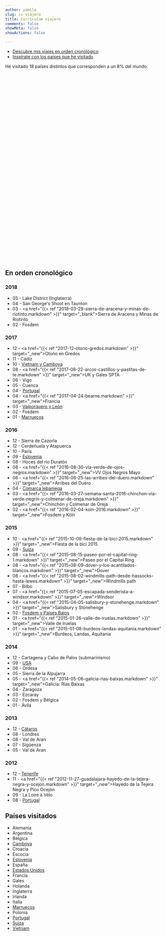 ```yaml
---
author: yamila
slug: cv-viajero
title: Currículum viajero
comments: false
showMeta: false
showActions: false

---
```


<link rel="stylesheet" href="//cdnjs.cloudflare.com/ajax/libs/jqueryui/1.12.1/jquery-ui.css" />
<link rel="stylesheet" href="//cdnjs.cloudflare.com/ajax/libs/leaflet/1.2.0/leaflet.css" />
<style>
@media screen and (max-width: 600px) {
  #map {
    visibility: hidden;
    clear: both;
    float: left;
    margin: 10px auto 5px 20px;
    width: 28%;
    display: none;
  }
}
</style>

* [Descubre mis viajes en orden cronológico](#en-orden-cronológico)
* [Inspírate con los países que he visitado](#países-visitados)

He visitado 18 países distintos que corresponden a un 8% del mundo:

<div id="map" style="height: 600px; width: 1000px"></div>

## En orden cronológico
### 2018
<DIV class="cv-list">

* 05 - Lake District (Inglaterra)
* 04 - San George's Shoot en Taunton
* 03 - <a href="{{< ref "2018-03-29-sierra-de-aracena-y-minas-de-riotinto.markdown" >}}" target="_blank">Sierra de Aracena y Minas de Riotinto</a>
* 02 - Fosdem

</DIV>

### 2017
<DIV class="cv-list">

* 12 - <a href="{{< ref "2017-12-otono-gredos.markdown" >}}" target="_new">Otoño en Gredos</a>
* 11 - Cádiz
* 10 - <a href="/trips/vietnam-2017" target="_new">Vietnam y Camboya</a>
* 08 - <a href="{{< ref "2017-08-22-arcos-castillos-y-pastitas-de-te.markdown" >}}" target="_new">UK y Gales SPTA</a>
* 06 - Vigo
* 05 - Cuenca
* 04 - <a href="/trips/portugal-2017" target="_new">Portugal</a>
* 04 - <a href="{{< ref "2017-04-24-bearne.markdown" >}}" target="_new">Francia</a>
* 03 - <a href="/trips/león-2017" target="_new">Valporquero y León</a>
* 02 - Fosdem
* 01 - <a href="/trips/marruecos-2017" target="_new">Marruecos</a>

</DIV>

### 2016
<DIV class="cv-list">

* 12 - Sierra de Cazorla
* 12 - Cerdeñuela y Atapuerca
* 10 - París
* 09 - <a href="/trips/eslovenia-2016" target="_new">Eslovenia</a>
* 08 - Hoces del río Duratón
* 08 - <a href="{{< ref "2016-08-30-via-verde-de-ojos-negros.markdown" >}}" target="_new">VV Ojos Negros Mayo</a>
* 06 - <a href="{{< ref "2016-06-25-las-arribes-del-duero.markdown" >}}" target="_new">Arribes del Duero</a>
* 04 - <a href="/trips/comarca-lebaniega-2016" target="_new">Comarca lebaniega</a>
* 03 - <a href="{{< ref "2016-03-27-semana-santa-2016-chinchon-via-verde-negrin-y-colmenar-de-oreja.markdown" >}}" target="_new">Chinchón y Colmenar de Oreja</a>
* 02 - <a href="{{< ref "2016-02-04-koln-2016.markdown" >}}" target="_new">Fosdem y Köln</a>

</DIV>

### 2015
<DIV class="cv-list">

* 10 - <a href="{{< ref "2015-10-09-fiesta-de-la-bici-2015.markdown" >}}" target="_new">Fiesta de la bici 2015</a>
* 09 - <a href="/trips/suiza-2015" target="_new">Suiza</a>
* 08 - <a href="{{< ref "2015-08-15-paseo-por-el-capital-ring-1.markdown" >}}" target="_new">Paseo por el Capital Ring</a>
* 08 - <a href="{{< ref "2015-08-09-dover-y-los-acantilados-blancos.markdown" >}}" target="_new">Dover</a>
* 08 - <a href="{{< ref "2015-08-02-windmills-path-desde-hassocks-hasta-lewes.markdown" >}}" target="_new">Windmills path</a>
* 07 - Bilbo
* 07 - <a href="{{< ref "2015-07-05-escapada-senderista-a-windsor.markdown" >}}" target="_new">Windsor</a>
* 04 - <a href="{{< ref "2015-04-05-salisbury-y-stonehenge.markdown" >}}" target="_new">Salisbury y Stonehenge</a>
* 02 - <a href="/trips/países-bajos-2015" target="_new">Fosdem y Países Bajos</a>
* 01 - <a href="{{< ref "2015-01-26-valle-de-iruelas.markdown" >}}" target="_new">Valle de Iruelas</a>
* 01 - <a href="{{< ref "2015-01-08-burdeos-landas-aquitania.markdown" >}}" target="_new">Burdeos, Landas, Aquitania</a>

</DIV>

### 2014
<DIV class="cv-list">

* 12 - Cartagena y Cabo de Palos (submarinismo)
* 09 - <a href="/trips/usa-2014" target="_new">USA</a>
* 06 - Ordesa
* 05 - Sierra de la Alpujarra
* 05 - <a href="{{< ref "2014-05-06-galicia-rias-baixas.markdown" >}}" target="_new">Galicia: Rias Baixas</a>
* 04 - Zaragoza
* 03 - Ezcaray
* 02 - Fosdem y Bélgica
* 01 - Ávila

</DIV>

### 2013
<DIV class="cv-list">

* 12 - <a href="/trips/ruta-de-los-cátaros-2013" target="_new">Cátaros</a>
* 08 - Londres
* 08 - Val de Aran
* 07 - Sigüenza
* 05 - Val de Aran

</DIV>

### 2012
<DIV class="cv-list">

* 12 - <a href="/trips/tenerife-2012" target="_new">Tenerife</a>
* 11 - <a href="{{< ref "2012-11-27-guadalajara-hayedo-de-la-tejera-negra-y-ocejon.markdown" >}}" target="_new">Hayedo de la Tejera Negra y Pico Ocejón</a>
* 09 - La Loire à Vélo
* 08 - <a href="/trips/portugal-2012" target="_new">Portugal</a>

</DIV>

## Países visitados
<DIV class="cv-list">


* Alemania
* Argentina
* Bélgica
* <a href="/tags/camboya" target="_new">Camboya</a>
* Croacia
* Escocia
* <a href="/tags/eslovenia" target="_new">Eslovenia</a>
* España
* <a href="/tags/usa" target="_new">Estados Unidos</a>
* Francia
* Gales
* Holanda
* Inglaterra
* Irlanda
* Italia
* <a href="/tags/marruecos" target="_new">Marruecos</a>
* Polonia
* <a href="/tags/portugal" target="_new">Portugal</a>
* <a href="/tags/suiza" target="_new">Suiza</a>
* <a href="/tags/vietnam" target="_new">Vietnam</a>

</DIV>

<script src="//cdnjs.cloudflare.com/ajax/libs/jquery/3.2.1/jquery.min.js" ></script>
<script src="//cdnjs.cloudflare.com/ajax/libs/jqueryui/1.12.1/jquery-ui.js" ></script>
<script src="//cdnjs.cloudflare.com/ajax/libs/leaflet/1.2.0/leaflet.js" ></script>
<script src="/js/visited.js" type="text/javascript"></script>
<script>
function onEachFeature(feature, layer) {
    var popupContent = feature.properties.name;
    layer.bindPopup(popupContent);
}
var mymap = L.map('map').setView([20, 0], 2);
L.tileLayer('//api.tiles.mapbox.com/v4/{id}/{z}/{x}/{y}.png?access_token={accessToken}', {
    attribution: 'Map data &copy; <a href="http://openstreetmap.org">OpenStreetMap</a> contributors, <a href="http://creativecommons.org/licenses/by-sa/2.0/">CC-BY-SA</a>, Imagery © <a href="http://mapbox.com">Mapbox</a>',
    maxZoom: 18,
    id: 'mapbox.outdoors',
    accessToken: 'pk.eyJ1IjoieWFtaWxhIiwiYSI6IjUzNDE5ZDRkZjBiZjBiZDY0YTBhZjBmNmUyZGYzYTZiIn0.okLJEzGsBQ6IOgn1mhToIQ'
}).addTo(mymap);
L.geoJSON(features, {
    onEachFeature: onEachFeature
}).addTo(mymap);
</script>
